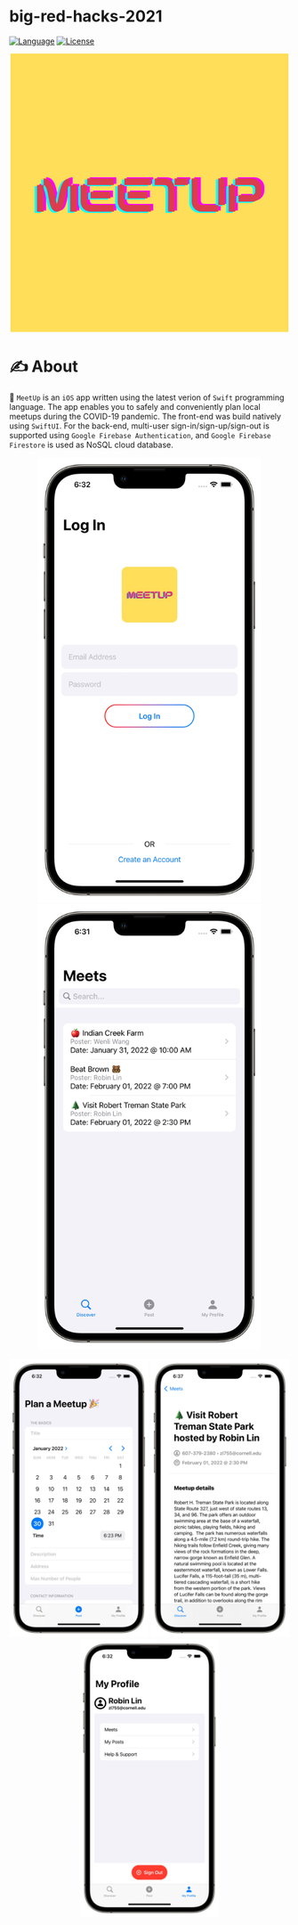# big-red-hacks-2021
[![Language](https://img.shields.io/badge/Language-Swift_5-orange.svg)]()
[![License](https://img.shields.io/badge/License-MIT-blue.svg)]()


<p align="center">
  <img width="500" height="500" src="./Images/meetup_500x500.png">
</p>

# ✍️ About 
🎊 `MeetUp` is an `iOS` app written using the latest verion of `Swift` programming language. The app enables you to safely and conveniently plan local meetups during the COVID-19 pandemic. The front-end was build natively using `SwiftUI`. For the back-end, multi-user sign-in/sign-up/sign-out is supported using `Google Firebase Authentication`, and `Google Firebase Firestore` is used as NoSQL cloud database.

<p align="center">
  <img width="400" height="800" src="./Images/login-light.png">
  <img width="400" height="800" src="./Images/main-light.png">
</p>

<p align="center">
  <img width="250" height="500" src="./Images/post-light.png">
  <img width="250" height="500" src="./Images/detail-light.png">
  <img width="250" height="500" src="./Images/profile-light.png">
</p>
